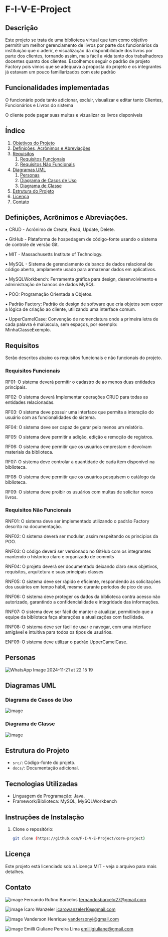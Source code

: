 # F-I-V-E-Project

## Descrição

Este projeto se trata de uma biblioteca virtual que tem como objetivo permitir um melhor gerenciamento de livros por parte dos funcionários da instituição que o aderir, e visualização da disponibilidade dos livros por parte dos clientes, tornando assim, mais fácil a vida tanto dos trabalhadores docentes quanto dos clientes.
Escolhemos seguir o padrão de projeto Factory pois vimos que se adequava a proposta do projeto e os integrantes já estavam um pouco familiarizados com este padrão

## Funcionalidades implementadas

O funcionário pode tanto adicionar, excluir, visualizar e editar tanto Clientes, Funcionários e Livros do sistema

O cliente pode pagar suas multas e vizualizar os livros disponiveis

## Índice

1. [Objetivos do Projeto](#objetivo)
2. [Definições, Acrônimos e Abreviações](#definições-acrônimos-e-abreviações)
3. [Requisitos](#requisitos)
   1. [Requisitos Funcionais](#requisitos-funcionais)
   2. [Requisitos Não Funcionais](#requisitos-não-funcionais)
4. [Diagramas UML](#diagramas-uml)
   1. [Personas](#personas)
   2. [Diagrama de Casos de Uso](#diagrama-de-casos-de-uso)
   3. [Diagrama de Classe](#diagrama-de-classe)
5. [Estrutura do Projeto](#estrutura-do-projeto)
6. [Licença](#licença)
7. [Contato](#contato)

## Definições, Acrônimos e Abreviações.
▪ CRUD - Acrônimo de Create, Read, Update, Delete.

▪ GitHub - Plataforma de hospedagem de código-fonte usando o sistema de controle de versão Git.

▪ MIT - Massachusetts Institute of Technology.

▪ MySQL - Sistema de gerenciamento de banco de dados relacional de código aberto, amplamente usado para armazenar dados em aplicativos.

▪ MySQLWorkbench: Ferramenta gráfica para design, desenvolvimento e administração de bancos de dados MySQL.

▪ POO: Programação Orientada a Objetos.

▪ Padrão Factory: Padrão de design de software que cria objetos sem expor a lógica de criação ao cliente, utilizando uma interface comum.

▪ UpperCamelCase: Convenção de nomenclatura onde a primeira letra de cada palavra é maiúscula, sem espaços, por exemplo: MinhaClasseExemplo.

## Requisitos
Serão descritos abaixo os requisitos funcionais e não funcionais do projeto.

   ### Requisitos Funcionais
   RF01: O sistema deverá permitir o cadastro de ao menos duas entidades principais.
   
   RF02: O sistema deverá Implementar operações CRUD para todas as entidades relacionadas.
   
   RF03: O sistema deve possuir uma interface que permita a interação do usuário com as funcionalidades do sistema.
   
   RF04: O sistema deve ser capaz de gerar pelo menos um relatório.
   
   RF05: O sistema deve permitir a adição, edição e remoção de registros.
   
   RF06: O sistema deve permitir que os usuários emprestam e devolvam materiais da biblioteca.
   
   RF07: O sistema deve controlar a quantidade de cada item disponível na biblioteca.
   
   RF08: O sistema deve permitir que os usuários pesquisem o catálogo da biblioteca.
   
   RF09: O sistema deve proibir os usuários com multas de solicitar novos livros.

   ### Requisitos Não Funcionais
   RNF01: O sistema deve ser implementado utilizando o padrão Factory descrito na documentação.
   
   RNF02: O sistema deverá ser modular, assim respeitando os principios da POO.
   
   RNF03: O código deverá ser versionado no GitHub com os integrantes mantendo o historico claro e organizado de commits
   
   RNF04: O projeto deverá ser documentado deixando claro seus objetivos, requisitos, arquitetura e suas principais classes
   
   RNF05: O sistema deve ser rápido e eficiente, respondendo às solicitações dos usuários em tempo hábil, mesmo durante períodos de pico de uso.
   
   RNF06: O sistema deve proteger os dados da biblioteca contra acesso não autorizado, garantindo a confidencialidade e integridade das informações.
   
   RNF07: O sistema deve ser fácil de manter e atualizar, permitindo que a equipe da biblioteca faça alterações e atualizações com facilidade.
   
   RNF08: O sistema deve ser fácil de usar e navegar, com uma interface amigável e intuitiva para todos os tipos de usuários.
   
   ENF09: O sistema deve utilizar o padrão UpperCamelCase.

## Personas
   ![WhatsApp Image 2024-11-21 at 22 15 19](https://github.com/user-attachments/assets/24768738-9b51-4508-a9d9-ba5a791a464b)


## Diagramas UML
   
   ### Diagrama de Casos de Uso
    
   ![image](https://github.com/user-attachments/assets/b7599fc3-c5e0-4002-81d6-9d5da6966d36)

   

   ### Diagrama de Classe

   ![image](https://github.com/user-attachments/assets/85c6f93e-e98e-4743-ab29-e24e82323d55)


## Estrutura do Projeto 
- `src/`: Código-fonte do projeto.
- `docs/`: Documentação adicional.

## Tecnologias Utilizadas
- Linguagem de Programação: Java.
- Framework/Biblioteca: MySQL, MySQLWorkbench

## Instruções de Instalação
1. Clone o repositório:
   ```sh
   git clone (https://github.com/F-I-V-E-Project/core-project)
## Licença
Este projeto está licenciado sob a Licença MIT - veja o arquivo <LICENSE> para mais detalhes.
## Contato
![image](https://github.com/user-attachments/assets/c6e1bce0-c7ee-4796-898d-8c9f04f52e00)
Fernando Rufino Barcelos
fernandosbarcelo27@gmail.com

![image](https://github.com/user-attachments/assets/f7f91ef3-07b8-4431-9868-354794418590)
Ícaro Wanzeler
icarowanzeler16@gmail.com

![image](https://github.com/user-attachments/assets/a5e07dce-9f63-48e9-b8ba-f4ad96ed486c)
Vanderson Henrique
vandersonyi@gmail.com

![image](https://github.com/user-attachments/assets/364c3812-45b2-4665-9a0a-b67324a6bf4e)
Emilli Giuliane Pereira Lima
emilligiuliane@gmail.com
